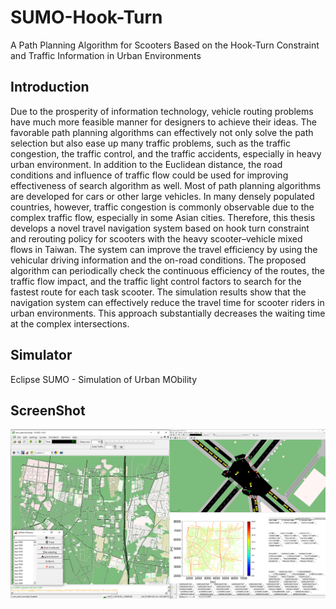 # SUMO-Hook-Turn
A Path Planning Algorithm for Scooters Based on the Hook-Turn Constraint and Traffic Information in Urban Environments

## Introduction

Due to the prosperity of information technology, vehicle routing problems have much more feasible manner for designers to achieve their ideas. The favorable path planning algorithms can effectively not only solve the path selection but also ease up many traffic problems, such as the traffic congestion, the traffic control, and the traffic accidents, especially in heavy urban environment. In addition to the Euclidean distance, the road conditions and influence of traffic flow could be used for improving effectiveness of search algorithm as well. Most of path planning algorithms are developed for cars or other large vehicles. In many densely populated countries, however, traffic congestion is commonly observable due to the complex traffic flow, especially in some Asian cities. Therefore, this thesis develops a novel travel navigation system based on hook turn constraint and rerouting policy for scooters with the heavy scooter–vehicle mixed flows in Taiwan. The system can improve the travel efficiency by using the vehicular driving information and the on-road conditions. The proposed algorithm can periodically check the continuous efficiency of the routes, the traffic flow impact, and the traffic light control factors to search for the fastest route for each task scooter. The simulation results show that the navigation system can effectively reduce the travel time for scooter riders in urban environments. This approach substantially decreases the waiting time at the complex intersections.

## Simulator

 Eclipse SUMO - Simulation of Urban MObility

  
## ScreenShot

![Scree](https://github.com/shutaya23/Hook-Turn_SUMO/blob/main/sumo1.png)



